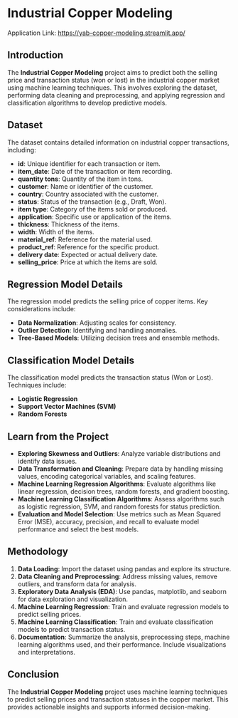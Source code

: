 # Industrial Copper Modeling

Application Link: https://yab-copper-modeling.streamlit.app/

## Introduction

The **Industrial Copper Modeling** project aims to predict both the selling price and transaction status (won or lost) in the industrial copper market using machine learning techniques. This involves exploring the dataset, performing data cleaning and preprocessing, and applying regression and classification algorithms to develop predictive models.

## Dataset

The dataset contains detailed information on industrial copper transactions, including:

- **id**: Unique identifier for each transaction or item.
- **item_date**: Date of the transaction or item recording.
- **quantity tons**: Quantity of the item in tons.
- **customer**: Name or identifier of the customer.
- **country**: Country associated with the customer.
- **status**: Status of the transaction (e.g., Draft, Won).
- **item type**: Category of the items sold or produced.
- **application**: Specific use or application of the items.
- **thickness**: Thickness of the items.
- **width**: Width of the items.
- **material_ref**: Reference for the material used.
- **product_ref**: Reference for the specific product.
- **delivery date**: Expected or actual delivery date.
- **selling_price**: Price at which the items are sold.

## Regression Model Details

The regression model predicts the selling price of copper items. Key considerations include:

- **Data Normalization**: Adjusting scales for consistency.
- **Outlier Detection**: Identifying and handling anomalies.
- **Tree-Based Models**: Utilizing decision trees and ensemble methods.

## Classification Model Details

The classification model predicts the transaction status (Won or Lost). Techniques include:

- **Logistic Regression**
- **Support Vector Machines (SVM)**
- **Random Forests**

## Learn from the Project

- **Exploring Skewness and Outliers**: Analyze variable distributions and identify data issues.
- **Data Transformation and Cleaning**: Prepare data by handling missing values, encoding categorical variables, and scaling features.
- **Machine Learning Regression Algorithms**: Evaluate algorithms like linear regression, decision trees, random forests, and gradient boosting.
- **Machine Learning Classification Algorithms**: Assess algorithms such as logistic regression, SVM, and random forests for status prediction.
- **Evaluation and Model Selection**: Use metrics such as Mean Squared Error (MSE), accuracy, precision, and recall to evaluate model performance and select the best models.

## Methodology

1. **Data Loading**: Import the dataset using pandas and explore its structure.
2. **Data Cleaning and Preprocessing**: Address missing values, remove outliers, and transform data for analysis.
3. **Exploratory Data Analysis (EDA)**: Use pandas, matplotlib, and seaborn for data exploration and visualization.
4. **Machine Learning Regression**: Train and evaluate regression models to predict selling prices.
5. **Machine Learning Classification**: Train and evaluate classification models to predict transaction status.
6. **Documentation**: Summarize the analysis, preprocessing steps, machine learning algorithms used, and their performance. Include visualizations and interpretations.

## Conclusion

The **Industrial Copper Modeling** project uses machine learning techniques to predict selling prices and transaction statuses in the copper market. This provides actionable insights and supports informed decision-making.
